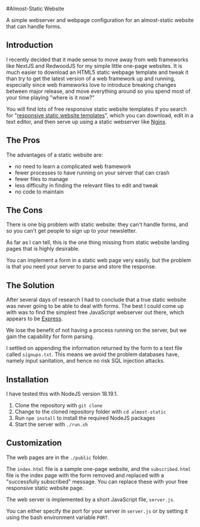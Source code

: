 #Almost-Static Website

A simple webserver and webpage configuration for an almost-static website that can handle forms.

## Introduction
I recently decided that it made sense to move away from web frameworks like NextJS and RedwoodJS for my simple little one-page websites. It is much easier to download an HTML5 static webpage template and tweak it than try to get the latest version of a web framework up and running, especially since web frameworks love to introduce breaking changes between major release, and move everything around so you spend most of your time playing "where is it now?"

You will find lots of free responsive static website templates if you search for "[responsive static website templates](https://www.google.com/search?q=responsive+static+website+templates)", which you can download, edit in a text editor, and then serve up using a static webserver like [Nginx](https://www.nginx.com/resources/glossary/nginx/).

## The Pros
The advantages of a static website are:

* no need to learn a complicated web framework
* fewer processes to have running on your server that can crash
* fewer files to manage
* less difficulty in finding the relevant files to edit and tweak
* no code to maintain

## The Cons
There is one big problem with static website: they can't handle forms, and so you can't get people to sign up to your newsletter.

As far as I can tell, this is the one thing missing from static website landing pages that is highly desirable.

You can implement a form in a static web page very easily, but the problem is that you need your server to parse and store the response.

## The Solution
After several days of research I had to conclude that a true static website was never going to be able to deal with forms. The best I could come up with was to find the simplest free JavaScript webserver out there, which appears to be [Express](https://expressjs.com/).

We lose the benefit of not having a process running on the server, but we gain the capability for form parsing.

I settled on appending the information returned by the form to a text file called `signups.txt`. This means we avoid the problem databases have, namely input sanitation, and hence no risk SQL injection attacks.

## Installation
I have tested this with NodeJS version 18.19.1.

1. Clone the repository with `git clone `
2. Change to the cloned repository folder with `cd almost-static`
3. Run `npm install` to install the required NodeJS packages
4. Start the server with `./run.sh`

## Customization
The web pages are in the `./public` folder.

The `index.html` file is a sample one-page website, and the `subscribed.html` file is the index page with the form removed and replaced with a "successfully subscribed" message. You can replace these with your free responsive static website page.

The web server is implemented by a short JavaScript file, `server.js`.

You can either specify the port for your server in `server.js` or by setting it using the bash environment variable `PORT`.
